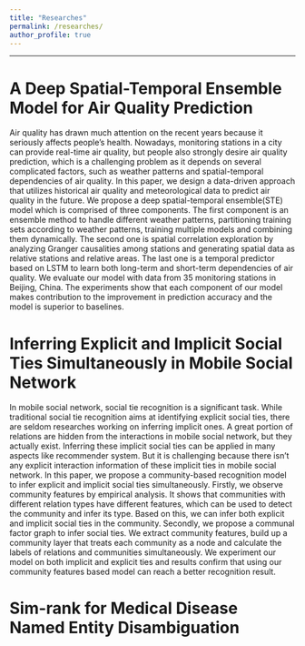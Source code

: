 ```yaml
---
title: "Researches"
permalink: /researches/
author_profile: true
---
```


**********

# A Deep Spatial-Temporal Ensemble Model for Air Quality Prediction
Air quality has drawn much attention on the recent years because it seriously affects people’s health. Nowadays, monitoring stations in a city can provide real-time air quality, but people also strongly desire air quality prediction, which is a challenging problem as it depends on several complicated factors, such as weather patterns and spatial-temporal dependencies of air quality. In this paper, we design a data-driven approach that utilizes historical air quality and meteorological data to predict air quality in the future. We propose a deep spatial-temporal ensemble(STE) model which is comprised of three components. The first component is an ensemble method to handle different weather patterns, partitioning training sets according to weather patterns, training multiple models and combining them dynamically. The second one is spatial correlation exploration by analyzing Granger causalities among stations and generating spatial data as relative stations and relative areas. The last one is a temporal predictor based on LSTM to learn both long-term and short-term dependencies of air quality. We evaluate our model with data from 35 monitoring stations in Beijing, China. The experiments show that each component of our model makes contribution to the improvement in prediction accuracy and the model is superior to baselines.

# Inferring Explicit and Implicit Social Ties Simultaneously in Mobile Social Network
In mobile social network, social tie recognition is a significant task. While traditional social tie recognition aims at identifying explicit social ties, there are seldom researches working on inferring implicit ones. A great portion of relations are hidden from the interactions in mobile social network, but they actually exist. Inferring these implicit social ties can be applied in many aspects like recommender system. But it is challenging because there isn’t any explicit interaction information of these implicit ties in mobile social network. In this paper, we propose a community-based recognition model to infer explicit and implicit social ties simultaneously. Firstly, we observe community features by empirical analysis. It shows that communities with different relation types have different features, which can be used to detect the community and infer its type. Based on this, we can infer both explicit and implicit social ties in the community. Secondly, we propose a communal factor graph to infer social ties. We extract community features, build up a community layer that treats each community as a node and calculate the labels of relations and communities simultaneously. We experiment our model on both implicit and explicit ties and results confirm that using our community features based model can reach a better recognition result.

# Sim-rank for Medical Disease Named Entity Disambiguation
